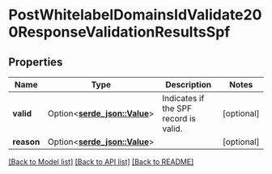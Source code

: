 # PostWhitelabelDomainsIdValidate200ResponseValidationResultsSpf

## Properties

Name | Type | Description | Notes
------------ | ------------- | ------------- | -------------
**valid** | Option<[**serde_json::Value**](.md)> | Indicates if the SPF record is valid. | [optional]
**reason** | Option<[**serde_json::Value**](.md)> |  | [optional]

[[Back to Model list]](../README.md#documentation-for-models) [[Back to API list]](../README.md#documentation-for-api-endpoints) [[Back to README]](../README.md)


